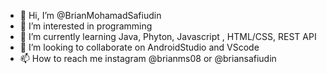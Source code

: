 - 👋 Hi, I’m @BrianMohamadSafiudin
- 👀 I’m interested in programming
- 🌱 I’m currently learning Java, Phyton, Javascript , HTML/CSS, REST API 
- 💞️ I’m looking to collaborate on AndroidStudio and VScode
- 📫 How to reach me instagram @brianms08 or @briansafiudin

<!---
BrianMohamadSafiudin/BrianMohamadSafiudin is a ✨ special ✨ repository because its `README.md` (this file) appears on your GitHub profile.
You can click the Preview link to take a look at your changes.
--->
